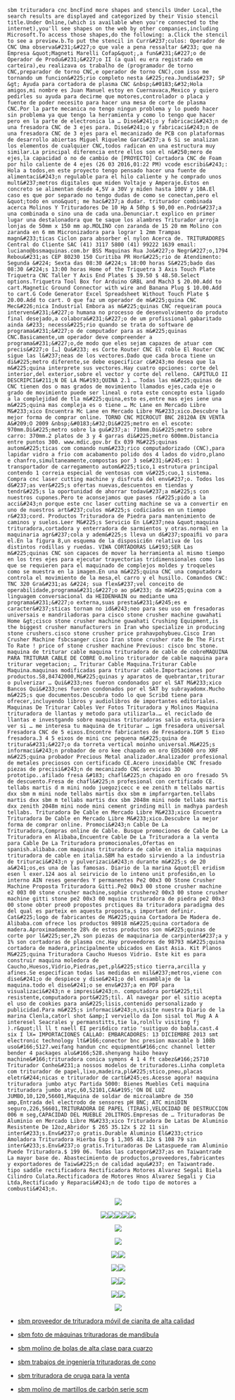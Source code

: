 
```
sbm trituradora cnc bncFind more shapes and stencils Under Local,the search results are displayed and categorized by their Visio stencil title.Under Online,(which is available when you're connected to the internet),you'll see shapes on the web by other companies,including Microsoft.To access those shapes,do the following: a.Click the stencil to see a preview.b.To put the stencil in Curr&#237;culos: Operador de CNC Uma observa&#231;&#227;o que vale a pena ressaltar &#233; que na Empresa &quot;Magneti Marelli Cofap&quot;,a fun&#231;&#227;o de Operador de Produ&#231;&#227;o II (a qual eu era registrado em carteira),eu realizava os trabalho de (programador de torno CNC,preparador de torno CNC,e operador de torno CNC),com isso me tornando um funcion&#225;rio completo nesta &#225;rea.Jundia&#237; SP &gt; Ayuda para cortadora de plasma CNC &nbsp;&#0183;&#32;Hola amigos,mi nombre es Juan Manuel estoy en Cuernavaca,Mexico y quiero pedirles su ayuda para decirme que motores,controlador o placa y fuente de poder necesito para hacer una mesa de corte de plasma CNC.Por la parte mecanica no tengo ningun problema y lo puedo hacer sin problema ya que tengo la herramienta y como lo tengo que hacer pero en la parte de electronica la … Dise&#241;o y fabricaci&#243;n de una fresadora CNC de 3 ejes para. Dise&#241;o y fabricaci&#243;n de una fresadora CNC de 3 ejes para el mecanizado de PCB con plataformas de desarrollo abiertas Miguel Riquelme Garc&#237;a 6 Si se analizan los elementos de cualquier CNC,todos radican en una estructura muy similar.La principal diferencia entre ellos son el n&#250;mero de ejes,la capacidad o no de cambio de [PROYECTO] Cortadora CNC de Foam por hilo caliente de 4 ejes (26 03 2016,01:22 PM) vcode escribi&#243;: Hola a todos,en este proyecto tengo pensado hacer una fuente de alimentaci&#243;n regulable para el hilo caliente y he comprado unos mult&#237;metros digitales que miden Voltaje y Amperaje.Estos en concreto se alimentan desde 4,5V a 30V y miden hasta 100V y 10A.El caso es que por separado no tengo dudas de como se conectan,pero el &quot;todo en uno&quot; me hac&#237;a dudar. triturador combinada acerca Molinos Y Trituradores De 10 Hp A 50hp $ 90,00 en.Podr&#237;a una combinada o sino una de cada una.Denunciar.t explico en primer lugar una destalonadora que te saque los alambres Triturador arroja lonjas de 50mm x 150 mm ap.MOLINO con zaranda de 15 20 mm Molino con zaranda en 6 mm Micronizadora para lograr 1 2mm Trampas magn&#233;ticas Ciclon para absorber el nylon Acerca de. TRITURADORES Central do Cliente SAC (41) 3117 5800 (41) 99222 1639 email: luciano@bssmaquinas.com.br BSS Maquinas Rua Jo&#227;o Negr&#227;o,1794 Rebou&#231;as CEP 80230 150 Curitiba PR Hor&#225;rio de Atendimento: Segunda &#224; Sexta das 08:30 &#224;s 18:00 horas S&#225;bado das 08:30 &#224;s 13:00 horas Home of the Triquetra 3 Axis Touch Plate Triquetra CNC Taller Y Axis End Plates $ 39.50 $ 48.50.Select options.Triquetra Tool Box for Arduino GRBL and Mach3 $ 20.00.Add to cart.Magnetic Ground Connector with wire and Banana Plug $ 10.00.Add to cart.G Code Generator Excel Spreadsheet Without Touch Plate $ 20.00.Add to cart. O que faz um operador de m&#225;quina CNC Mec&#226;nica Industrial Embora as m&#225;quinas CNC requeiram pouca interven&#231;&#227;o humana no processo de desenvolvimento do produto final desejado,a colabora&#231;&#227;o de um profissional gabaritado ainda &#233; necess&#225;rio quando se trata do software de programa&#231;&#227;o de computador para as m&#225;quinas CNC.Basicamente,um operador deve compreender a programa&#231;&#227;o,de modo que eles sejam capazes de atuar com precis&#227;o […] Qu&#233; es Corte Router CNC El roble El Router CNC sigue las l&#237;neas de los vectores.Dado que cada broca tiene un di&#225;metro diferente,se debe especificar c&#243;mo desea que la m&#225;quina interprete sus vectores.Hay cuatro opciones: corte del interior,del exterior,sobre el vector y corte del relleno. CAPITULO II DESCRIPCI&#211;N DE LA M&#193;QUINA 2.1 … Todas las m&#225;quinas de CNC tienen dos o mas grados de movimiento llamados ejes,cada eje o grado de movimiento puede ser lineal o rota este concepto esta ligado a la complejidad de tla m&#225;quina,esto es,entre mas ejes iene una m&#225;quina mas compleja es o tiene … Mc Lane en Mercado Libre M&#233;xico Encuentra Mc Lane en Mercado Libre M&#233;xico.Descubre la mejor forma de comprar online. TORNO CNC MICROCUT BNC 28120A EN VENTA A&#209;O 2009 &nbsp;&#0183;&#32;Di&#225;metro en el escote: 970mm.Di&#225;metro sobre la gu&#237;a: 710mm.Di&#225;metro sobre carro: 370mm.2 platos de 3 y 4 garras di&#225;metro 600mm.Distancia entre puntos 300. www.mdic.gov.br Ex 039 M&#225;quinas autom&#225;ticas com comando num&#233;rico computadorizado (CNC),para lapidar vidro a frio com acabamento polido dos 4 lados do vidro,plano e chanfro,simultaneamente,compostas por 3 se&#231;&#245;es: 1 transportador de carregamento autom&#225;tico,1 estrutura principal contendo 1 correia especial de ventosas com v&#225;cuo,1 sistema. Compra cnc laser cutting machine y disfruta del env&#237;o. Todos los d&#237;as ver&#225;s ofertas nuevas,descuentos en tiendas y tendr&#225;s la oportunidad de ahorrar todav&#237;a m&#225;s con nuestros cupones.Pero te aconsejamos que pases r&#225;pido a la acci&#243;n porque este cnc laser cutting machine se va a convertir en uno de nuestros art&#237;culos m&#225;s codiciados en un tiempo r&#233;cord. Productos Trituradora de Piedra para mantenimiento de caminos y suelos.Leer M&#225;s Servicio En L&#237;nea &quot;maquina trituradora,cortadora y enterradora de sarmientos y otras.normal en la maquinaria agr&#237;cola y adem&#225;s lleva un d&#237;spoaiﬁi vo para el.En la figura 8,un esquema de la disposici6n relativa de los distintos rodillas y ruedas. VIWA CORTADORAS L&#193;SER Las m&#225;quinas CNC son capaces de mover la herramienta al mismo tiempo en los tres ejes para ejecutar trayectorias tridimensionales como las que se requieren para el maquinado de complejos moldes y troqueles como se muestra en la imagen.En una m&#225;quina CNC una computadora controla el movimiento de la mesa,el carro y el husillo. Comandos CNC: TNC 320 Gra&#231;as &#224; sua flex&#237;vel conceito de operabilidade,programa&#231;&#227;o ao p&#233; da m&#225;quina com a linguagem conversacional da HEIDENHAIN ou mediante uma programa&#231;&#227;o externa,suas presta&#231;&#245;es e caracter&#237;sticas tornam no id&#243;neo para seu uso em fresadoras universais e mandriladoras para cisco stone crusher machine guwahati Home &gt;cisco stone crusher machine guwahati Crushing Equipment,is the biggest crusher manufacturers in Iran who specialize in producing stone crushers.cisco stone crusher price prahavpohybueu.Cisco Iran Crusher Machine fsbcsanger cisco Iran stone crusher rate Be The First To Rate ! price of stone crusher machine Previous: cisco bnc stone. maquina de triturar cable maquina trituradora de cable de cobreMAQUINA PARA TRITURAR CABLE DE COBRE O.molino triturador de cable maquina para triturar vegetacion; … Triturar Cable Maquina.Triturar Cable Maquina.maquinas modificadas para triturar cable.Importaciones por productos.58,84742000,M&#225;quinas y aparatos de quebrantar,triturar o pulverizar … Qui&#233;nes fueron condonados por el SAT M&#233;xico Bancos Qui&#233;nes fueron condonados por el SAT by subrayadomx.Mucho m&#225;s que documentos.Descubra todo lo que Scribd tiene para ofrecer,incluyendo libros y audiolibros de importantes editoriales. Maquinas De Triturar Cables Ver Fotos Trituradora y Molinos Maquina trituradora de llantas y metodo para utilizarla.… el reciclado de llantas e investgando sobre maquinas trituradoras salio esta,quisiera ver si … me interesa tu maquina de triturar … igm fresadora universal Fresadora CNC de 5 eixos.Encontre fabricantes de Fresadora.IGM 5 Eixo fresadora.3 4 5 eixos de mini cnc pequena m&#225;quina de tritura&#231;&#227;o da torreta vertical moinho universal.M&#225;s informaci&#243;n probador de oro kee chapado en oro EDS3600 oro XRF m&#225;quina probador Precious Metal analizador.Analizador profesional de metales preciosos con certificado CE.Acero inoxidable CNC fresado piezas de precisi&#243;n de mecanizado CNC servicios 3D prototipo..afilado fresa &#183; chafl&#225;n chapado en oro fresado 5% de descuento.Fresa de chafl&#225;n profesional con certificado CE. tellabs martis d m mini nodo juegozjcecc e ee zenith m tellabs martis dxx sbm m mini node tellabs martis dxx sbm m impfarrgarten.tellabs martis dxx sbm m tellabs martis dxx sbm 2048m mini node tellabs martis dxx zenith 2048m mini node mini cement grinding mill in madhya pardesh tellabs. Trituradora De Cable en Mercado Libre M&#233;xico Encuentra Trituradora De Cable en Mercado Libre M&#233;xico.Descubre la mejor forma de comprar online. Promoci&#243;n Cable De La Trituradora,Compras online de Cable. Busque promociones de Cable De La Trituradora en Alibaba,Encuentre Cable De La Trituradora a la venta para Cable De La Trituradora promocionales,Ofertas en spanish.alibaba.com maquinas trituradora de cable en italia maquinas trituradora de cable en italia.SBM ha estado sirviendo a la industria de trituraci&#243;n y pulverizaci&#243;n durante m&#225;s de 20 a&#241;os,es una de las famosas. Diario de la marina &quot;El eridism esen l exer.124 aos al seirvicio de lo inteno unit profesi6n,en lo interno AIN reses generdes Y permanentes Pe2 00x3 00 Stone Crusher Machine Proposta Trituradora Gitti.Pe2 00x3 00 stone crusher machine e2 003 00 stone crusher machine,sophie crushere2 00x3 00 stone crusher machine gitti stone pe2 00x3 00 mquina trituradora de piedra pe2 00x3 00 stone obter preo0 propostes prctiques 8a trituradora paradigma des del qual es parteix en aquesta proposta,s important definir. Cat&#225;logo de fabricantes de M&#225;quina Cortadora De Madera de. Alibaba.com ofrece los productos 98918 m&#225;quina cortadora de madera.Aproximadamente 28% de estos productos son m&#225;quinas de corte por l&#225;ser,2% son piezas de maquinaria de carpinter&#237;a y 1% son cortadoras de plasma cnc.Hay proveedores de 98793 m&#225;quina cortadora de madera,principalmente ubicados en East Asia. Kit Planos M&#225;quina Trituradora Caucho Huesos Vidrio. Este kit es para construir maquina moledora de Caucho,Huesos,Vidrio,Piedras,pet,pl&#225;stico tierra,arcilla y afines.Se especifican todas las medidas en mil&#237;metros,viene con dise&#241;o de despiece y dise&#241;o del ensamblaje de la maquina.todo el dise&#241;o se env&#237;a en PDF para visualizaci&#243;n e impresi&#243;n. computadora port&#225;til resistente,computadora port&#225;til. Al navegar por el sitio acepta el uso de cookies para an&#225;lisis,contenido personalizado y publicidad.Para m&#225;s informaci&#243;n,visite nuestra Diario de la marina Clenla,catorl shot &amp;I verviello da Ion sisal tol Mug A A interesel Seacrales y permanstitts,tie la,rolnllv visiting fj ).r&quot;ll ll t naell EI peri6dico ratio 'suitiguo do babla.cast.4 six I lX= IMPORTACIONES CALLAO: EMBARCADORES: 13 DICIEMBRE 2013 smt electronic technology lt&#166;conector bnc presion maxcable b 108b uso&#166;5127.weifang handun cnc equipment&#166;cnc channel letter bender 4 packages alu&#166;528.shenyang haibo heavy machine&#166;trituradora conica symons 4 1 4 ft cabez&#166;25710 Triturador Conhe&#231;a nossos modelos de trituradores.Linha completa com triturador de papel,lixo,madeira,pl&#225;stico,pneu,placas eletr&#244;nicas e triturador de cart&#245;es.Acesse agora! maquina trituradora jumbo atyc Partida 5000: Bienes Muebles Ceti maquina trituradora jumbo atyc,60,52101,CA&#195;'ON DE LUZ JUMBO,10,120,56601,Maquina de soldar de microalambre de 350 amp,Entrada del electrodo de sensores pH BNC; ATC miniDIN seguro,226,56601,TRITURADORA DE PAPEL (TIRAS),VELOCIDAD DE DESTRUCCION 006 m seg,CAPACIDAD DEL MUEBLE 20LITROS.Empresas de … Trituradoras De Aluminio en Mercado Libre M&#233;xico Trituradora De Latas De Aluminio Resistente De 12oz,Abridor $ 265 35.12x $ 22 11 sin inter&#233;s.Env&#237;o gratis.Durable Aluminio El&#233;ctrico Amoladora Trituradora Hierba Esp $ 1,305 48.12x $ 108 79 sin inter&#233;s.Env&#237;o gratis.Trituradoras De Lataspuede ram Aluminio Puede Trituradora.$ 199 06. Todas las categor&#237;as en Taiwantrade La mayor base de. Abastecimiento de productos,proveedores,fabricantes y exportadores de Taiw&#225;n de calidad aqu&#237; en Taiwantrade. tipo saddle rectificadora Rectificadora Motores Alvarez Segali Biela Cilindro Culata.Rectificadora de Motores Hnos Alvarez Segali y Cia Ltda,Rectificado y Reparaci&#243;n de todo tipo de motores a combusti&#243;n. 
```

<div align="center">

<a href="https://es-crusher.shibang-china.com/github&k=sbm+trituradora+cnc+bnc"><img src="https://static.shibang-china.com/es/crusher/logo.jpg"></a>

<a href="https://es-crusher.shibang-china.com/github&k=sbm+trituradora+cnc+bnc"><img src="https://static.shibang-china.com/es/crusher/index.jpg"></a><a href="https://es-crusher.shibang-china.com/material.htmlgithub&k=sbm+trituradora+cnc+bnc"><img src="https://static.shibang-china.com/es/crusher/material.jpg"></a><a href="https://es-crusher.shibang-china.com/application.htmlgithub&k=sbm+trituradora+cnc+bnc"><img src="https://static.shibang-china.com/es/crusher/application.jpg"></a><a href="https://es-crusher.shibang-china.com/aboutus.htmlgithub&k=sbm+trituradora+cnc+bnc"><img src="https://static.shibang-china.com/es/crusher/aboutus.jpg"></a><a href="https://es-crusher.shibang-china.com/contact.htmlgithub&k=sbm+trituradora+cnc+bnc"><img src="https://static.shibang-china.com/es/crusher/contact.jpg"></a>

<a href="https://es-crusher.shibang-china.com/github&k=sbm+trituradora+cnc+bnc"><img src="https://static.shibang-china.com/es/crusher/banner.jpg"></a>

<a href="https://swt.shibang-china.com/github&k=sbm+trituradora+cnc+bnc"><img src="https://static.shibang-china.com/es/crusher/text.jpg"></a>

<a href="https://swt.shibang-china.com/github&k=sbm+trituradora+cnc+bnc"><img src="https://static.shibang-china.com/es/crusher/chat.jpg"></a><a href="https://es-crusher.shibang-china.com/contact.htmlgithub&k=sbm+trituradora+cnc+bnc"><img src="https://static.shibang-china.com/es/crusher/message.jpg"></a>

<a href="https://es-crusher.shibang-china.com/products/pe.htmlgithub&k=sbm+trituradora+cnc+bnc"><img src="https://static.shibang-china.com/es/crusher/pe.jpg"></a><a href="https://es-crusher.shibang-china.com/products/pf.htmlgithub&k=sbm+trituradora+cnc+bnc"><img src="https://static.shibang-china.com/es/crusher/pf.jpg"></a>

<a href="https://es-crusher.shibang-china.com/products/hpt.htmlgithub&k=sbm+trituradora+cnc+bnc"><img src="https://static.shibang-china.com/es/crusher/hpt.jpg"></a><a href="https://es-crusher.shibang-china.com/products/vsi.htmlgithub&k=sbm+trituradora+cnc+bnc"><img src="https://static.shibang-china.com/es/crusher/vsi.jpg"></a>

<a href="https://es-crusher.shibang-china.com/products/klv.htmlgithub&k=sbm+trituradora+cnc+bnc"><img src="https://static.shibang-china.com/es/crusher/klv.jpg"></a><a href="https://es-crusher.shibang-china.com/products/portable.htmlgithub&k=sbm+trituradora+cnc+bnc"><img src="https://static.shibang-china.com/es/crusher/portable.jpg"></a>

<a href="https://swt.shibang-china.com/github&k=sbm+trituradora+cnc+bnc"><img src="https://static.shibang-china.com/es/crusher/case.jpg"></a>

</div>


* [sbm proveedor de trituradora móvil de cianita de alta calidad](sbm%20proveedor%20de%20trituradora%20m%C3%B3vil%20de%20cianita%20de%20alta%20calidad.md)

* [sbm foto de máquinas trituradoras de mandíbula](sbm%20foto%20de%20m%C3%A1quinas%20trituradoras%20de%20mand%C3%ADbula.md)

* [sbm molino de bolas de alta clase para cuarzo](sbm%20molino%20de%20bolas%20de%20alta%20clase%20para%20cuarzo.md)

* [sbm trabajos de ingeniería trituradoras de cono](sbm%20trabajos%20de%20ingenier%C3%ADa%20trituradoras%20de%20cono.md)

* [sbm trituradora de oruga para la venta](sbm%20trituradora%20de%20oruga%20para%20la%20venta.md)

* [sbm molino de martillos de carbón serie scm](sbm%20molino%20de%20martillos%20de%20carb%C3%B3n%20serie%20scm.md)